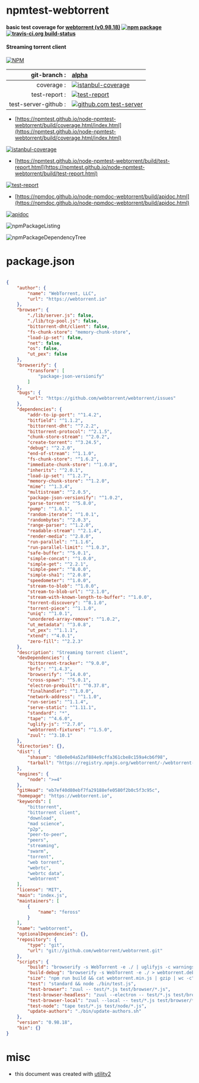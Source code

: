 # npmtest-webtorrent

#### basic test coverage for  [webtorrent (v0.98.18)](https://webtorrent.io)  [![npm package](https://img.shields.io/npm/v/npmtest-webtorrent.svg?style=flat-square)](https://www.npmjs.org/package/npmtest-webtorrent) [![travis-ci.org build-status](https://api.travis-ci.org/npmtest/node-npmtest-webtorrent.svg)](https://travis-ci.org/npmtest/node-npmtest-webtorrent)

#### Streaming torrent client

[![NPM](https://nodei.co/npm/webtorrent.png?downloads=true&downloadRank=true&stars=true)](https://www.npmjs.com/package/webtorrent)

| git-branch : | [alpha](https://github.com/npmtest/node-npmtest-webtorrent/tree/alpha)|
|--:|:--|
| coverage : | [![istanbul-coverage](https://npmtest.github.io/node-npmtest-webtorrent/build/coverage.badge.svg)](https://npmtest.github.io/node-npmtest-webtorrent/build/coverage.html/index.html)|
| test-report : | [![test-report](https://npmtest.github.io/node-npmtest-webtorrent/build/test-report.badge.svg)](https://npmtest.github.io/node-npmtest-webtorrent/build/test-report.html)|
| test-server-github : | [![github.com test-server](https://npmtest.github.io/node-npmtest-webtorrent/GitHub-Mark-32px.png)](https://npmtest.github.io/node-npmtest-webtorrent/build/app/index.html) | | build-artifacts : | [![build-artifacts](https://npmtest.github.io/node-npmtest-webtorrent/glyphicons_144_folder_open.png)](https://github.com/npmtest/node-npmtest-webtorrent/tree/gh-pages/build)|

- [https://npmtest.github.io/node-npmtest-webtorrent/build/coverage.html/index.html](https://npmtest.github.io/node-npmtest-webtorrent/build/coverage.html/index.html)

[![istanbul-coverage](https://npmtest.github.io/node-npmtest-webtorrent/build/screenCapture.buildCi.browser.%252Ftmp%252Fbuild%252Fcoverage.lib.html.png)](https://npmtest.github.io/node-npmtest-webtorrent/build/coverage.html/index.html)

- [https://npmtest.github.io/node-npmtest-webtorrent/build/test-report.html](https://npmtest.github.io/node-npmtest-webtorrent/build/test-report.html)

[![test-report](https://npmtest.github.io/node-npmtest-webtorrent/build/screenCapture.buildCi.browser.%252Ftmp%252Fbuild%252Ftest-report.html.png)](https://npmtest.github.io/node-npmtest-webtorrent/build/test-report.html)

- [https://npmdoc.github.io/node-npmdoc-webtorrent/build/apidoc.html](https://npmdoc.github.io/node-npmdoc-webtorrent/build/apidoc.html)

[![apidoc](https://npmdoc.github.io/node-npmdoc-webtorrent/build/screenCapture.buildCi.browser.%252Ftmp%252Fbuild%252Fapidoc.html.png)](https://npmdoc.github.io/node-npmdoc-webtorrent/build/apidoc.html)

![npmPackageListing](https://npmtest.github.io/node-npmtest-webtorrent/build/screenCapture.npmPackageListing.svg)

![npmPackageDependencyTree](https://npmtest.github.io/node-npmtest-webtorrent/build/screenCapture.npmPackageDependencyTree.svg)



# package.json

```json

{
    "author": {
        "name": "WebTorrent, LLC",
        "url": "https://webtorrent.io"
    },
    "browser": {
        "./lib/server.js": false,
        "./lib/tcp-pool.js": false,
        "bittorrent-dht/client": false,
        "fs-chunk-store": "memory-chunk-store",
        "load-ip-set": false,
        "net": false,
        "os": false,
        "ut_pex": false
    },
    "browserify": {
        "transform": [
            "package-json-versionify"
        ]
    },
    "bugs": {
        "url": "https://github.com/webtorrent/webtorrent/issues"
    },
    "dependencies": {
        "addr-to-ip-port": "^1.4.2",
        "bitfield": "^1.1.2",
        "bittorrent-dht": "^7.2.2",
        "bittorrent-protocol": "^2.1.5",
        "chunk-store-stream": "^2.0.2",
        "create-torrent": "^3.24.5",
        "debug": "^2.2.0",
        "end-of-stream": "^1.1.0",
        "fs-chunk-store": "^1.6.2",
        "immediate-chunk-store": "^1.0.8",
        "inherits": "^2.0.1",
        "load-ip-set": "^1.2.7",
        "memory-chunk-store": "^1.2.0",
        "mime": "^1.3.4",
        "multistream": "^2.0.5",
        "package-json-versionify": "^1.0.2",
        "parse-torrent": "^5.8.0",
        "pump": "^1.0.1",
        "random-iterate": "^1.0.1",
        "randombytes": "^2.0.3",
        "range-parser": "^1.2.0",
        "readable-stream": "^2.1.4",
        "render-media": "^2.8.0",
        "run-parallel": "^1.1.6",
        "run-parallel-limit": "^1.0.3",
        "safe-buffer": "^5.0.1",
        "simple-concat": "^1.0.0",
        "simple-get": "^2.2.1",
        "simple-peer": "^8.0.0",
        "simple-sha1": "^2.0.8",
        "speedometer": "^1.0.0",
        "stream-to-blob": "^1.0.0",
        "stream-to-blob-url": "^2.1.0",
        "stream-with-known-length-to-buffer": "^1.0.0",
        "torrent-discovery": "^8.1.0",
        "torrent-piece": "^1.1.0",
        "uniq": "^1.0.1",
        "unordered-array-remove": "^1.0.2",
        "ut_metadata": "^3.0.8",
        "ut_pex": "^1.1.1",
        "xtend": "^4.0.1",
        "zero-fill": "^2.2.3"
    },
    "description": "Streaming torrent client",
    "devDependencies": {
        "bittorrent-tracker": "^9.0.0",
        "brfs": "^1.4.3",
        "browserify": "^14.0.0",
        "cross-spawn": "^5.0.1",
        "electron-prebuilt": "^0.37.8",
        "finalhandler": "^1.0.0",
        "network-address": "^1.1.0",
        "run-series": "^1.1.4",
        "serve-static": "^1.11.1",
        "standard": "*",
        "tape": "^4.6.0",
        "uglify-js": "^2.7.0",
        "webtorrent-fixtures": "^1.5.0",
        "zuul": "^3.10.1"
    },
    "directories": {},
    "dist": {
        "shasum": "d8e0e04a52af884e9cffa361cbe8c159a4cb6f98",
        "tarball": "https://registry.npmjs.org/webtorrent/-/webtorrent-0.98.18.tgz"
    },
    "engines": {
        "node": ">=4"
    },
    "gitHead": "eb7ef40d80ebf7fa29188efe0580f2b0c5f3c95c",
    "homepage": "https://webtorrent.io",
    "keywords": [
        "bittorrent",
        "bittorrent client",
        "download",
        "mad science",
        "p2p",
        "peer-to-peer",
        "peers",
        "streaming",
        "swarm",
        "torrent",
        "web torrent",
        "webrtc",
        "webrtc data",
        "webtorrent"
    ],
    "license": "MIT",
    "main": "index.js",
    "maintainers": [
        {
            "name": "feross"
        }
    ],
    "name": "webtorrent",
    "optionalDependencies": {},
    "repository": {
        "type": "git",
        "url": "git://github.com/webtorrent/webtorrent.git"
    },
    "scripts": {
        "build": "browserify -s WebTorrent -e ./ | uglifyjs -c warnings=false -m > webtorrent.min.js",
        "build-debug": "browserify -s WebTorrent -e ./ > webtorrent.debug.js",
        "size": "npm run build && cat webtorrent.min.js | gzip | wc -c",
        "test": "standard && node ./bin/test.js",
        "test-browser": "zuul -- test/*.js test/browser/*.js",
        "test-browser-headless": "zuul --electron -- test/*.js test/browser/*.js",
        "test-browser-local": "zuul --local -- test/*.js test/browser/*.js",
        "test-node": "tape test/*.js test/node/*.js",
        "update-authors": "./bin/update-authors.sh"
    },
    "version": "0.98.18",
    "bin": {}
}
```



# misc
- this document was created with [utility2](https://github.com/kaizhu256/node-utility2)
